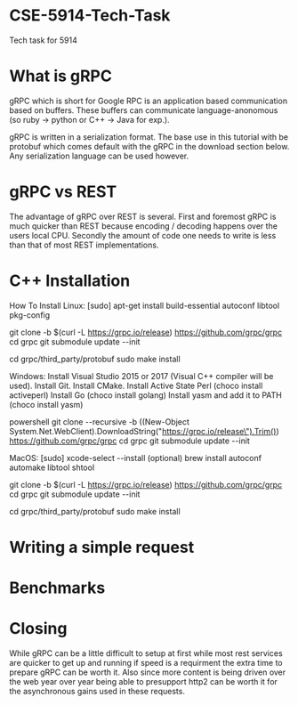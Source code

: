 # CSE-5914-Tech-Task
Tech task for 5914

# What is gRPC
gRPC which is short for Google RPC is an application based communication based on buffers. These buffers can communicate language-anonomous (so ruby -> python or C++ -> Java for exp.).

gRPC is written in a serialization format. The base use in this tutorial with be protobuf which comes default with the gRPC in the download section below. Any serialization language can be used however.

# gRPC vs REST
The advantage of gRPC over REST is several. First and foremost gRPC is much quicker than REST because encoding / decoding happens over the users local CPU. Secondly the amount of code one needs to write is less than that of most REST implementations. 

# C++ Installation
How To Install
Linux:
[sudo] apt-get install build-essential autoconf libtool pkg-config

git clone -b $(curl -L https://grpc.io/release) https://github.com/grpc/grpc
cd grpc
git submodule update --init

cd grpc/third_party/protobuf
sudo make install

Windows:
Install Visual Studio 2015 or 2017 (Visual C++ compiler will be used).
Install Git.
Install CMake.
Install Active State Perl (choco install activeperl)
Install Go (choco install golang)
Install yasm and add it to PATH (choco install yasm)

powershell git clone --recursive -b ((New-Object System.Net.WebClient).DownloadString(\"https://grpc.io/release\").Trim()) https://github.com/grpc/grpc
cd grpc
git submodule update --init

MacOS:
[sudo] xcode-select --install
(optional) brew install autoconf automake libtool shtool

git clone -b $(curl -L https://grpc.io/release) https://github.com/grpc/grpc
cd grpc
git submodule update --init

cd grpc/third_party/protobuf
sudo make install

# Writing a simple request



# Benchmarks

# Closing
While gRPC can be a little difficult to setup at first while most rest services are quicker to get up and running if speed is a requirment the extra time to prepare gRPC can be worth it. Also since more content is being driven over the web year over year being able to presupport http2 can be worth it for the asynchronous gains used in these requests.
